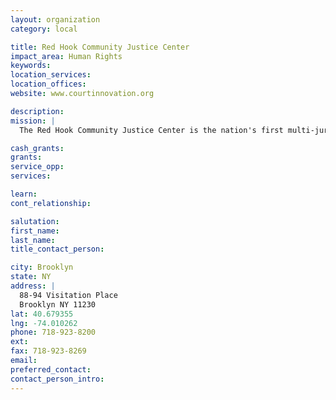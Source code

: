 ```yaml
---
layout: organization
category: local

title: Red Hook Community Justice Center
impact_area: Human Rights
keywords: 
location_services: 
location_offices: 
website: www.courtinnovation.org

description: 
mission: |
  The Red Hook Community Justice Center is the nation's first multi-jurisdictional community court. It seeks seeks to solve neighborhood problems like drugs, crime, domestic violence and landlord-tenant disputes. At Red Hook, a single judge hears neighborhood cases that under ordinary circumstances would go to three different courts—Civil, Family and Criminal. The goal is to offer a coordinated, rather than piecemeal, approach to people's problems. The Red Hook judge has an array of sanctions and services at his disposal, including community restitution projects, on-site educational workshops and GED classes, drug treatment and mental health counseling—all rigorously monitored to ensure accountability and drive home notions of individual responsibility. The courthouse is the hub for an array of unconventional programs that engage local residents in "doing justice."

cash_grants: 
grants: 
service_opp: 
services: 

learn: 
cont_relationship: 

salutation: 
first_name: 
last_name: 
title_contact_person: 

city: Brooklyn
state: NY
address: |
  88-94 Visitation Place     
  Brooklyn NY 11230
lat: 40.679355
lng: -74.010262
phone: 718-923-8200
ext: 
fax: 718-923-8269
email: 
preferred_contact: 
contact_person_intro: 
---
```

